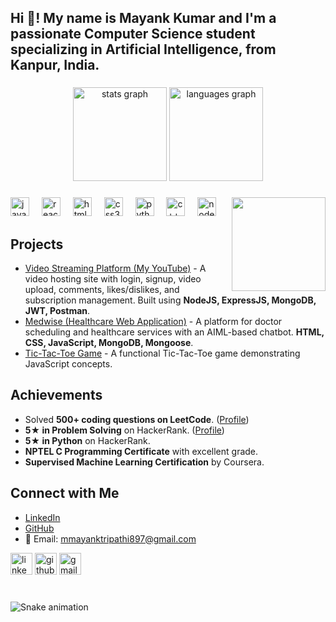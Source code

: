 <h2 align="left">Hi 👋! My name is Mayank Kumar and I'm a passionate Computer Science student specializing in Artificial Intelligence, from Kanpur, India.</h2>

###

<div align="center">
  <img src="https://github-readme-stats.vercel.app/api?username=mayank-kumar03&hide_title=false&hide_rank=false&show_icons=true&include_all_commits=true&count_private=true&disable_animations=false&theme=dracula&locale=en&hide_border=false" height="150" alt="stats graph"  />
  <img src="https://github-readme-stats.vercel.app/api/top-langs?username=mayank-kumar03&locale=en&hide_title=false&layout=compact&card_width=320&langs_count=5&theme=dracula&hide_border=false" height="150" alt="languages graph"  />
</div>

###

<img align="right" height="150" src="https://i.imgflip.com/65efzo.gif"  />

###

<div align="left">
  <img src="https://cdn.jsdelivr.net/gh/devicons/devicon/icons/javascript/javascript-original.svg" height="30" alt="javascript logo"  />
  <img width="12" />
  <img src="https://cdn.jsdelivr.net/gh/devicons/devicon/icons/react/react-original.svg" height="30" alt="react logo"  />
  <img width="12" />
  <img src="https://cdn.jsdelivr.net/gh/devicons/devicon/icons/html5/html5-original.svg" height="30" alt="html5 logo"  />
  <img width="12" />
  <img src="https://cdn.jsdelivr.net/gh/devicons/devicon/icons/css3/css3-original.svg" height="30" alt="css3 logo"  />
  <img width="12" />
  <img src="https://cdn.jsdelivr.net/gh/devicons/devicon/icons/python/python-original.svg" height="30" alt="python logo"  />
  <img width="12" />
  <img src="https://cdn.jsdelivr.net/gh/devicons/devicon/icons/cplusplus/cplusplus-original.svg" height="30" alt="c++ logo"  />
  <img width="12" />
  <img src="https://cdn.jsdelivr.net/gh/devicons/devicon/icons/nodejs/nodejs-original.svg" height="30" alt="nodejs logo"  />
</div>

###

## Projects

- [Video Streaming Platform (My YouTube)](https://github.com/mayank-kumar03) - A video hosting site with login, signup, video upload, comments, likes/dislikes, and subscription management. Built using **NodeJS, ExpressJS, MongoDB, JWT, Postman**.
- [Medwise (Healthcare Web Application)](https://mayank-kumar03.github.io/Medwise/) - A platform for doctor scheduling and healthcare services with an AIML-based chatbot. **HTML, CSS, JavaScript, MongoDB, Mongoose**.
- [Tic-Tac-Toe Game](https://mayank-kumar03.github.io/Tic-Tac-Toe-games/) - A functional Tic-Tac-Toe game demonstrating JavaScript concepts.

###

## Achievements

- Solved **500+ coding questions on LeetCode**. ([Profile](https://leetcode.com/u/user5662JS/))
- **5★ in Problem Solving** on HackerRank. ([Profile](https://www.hackerrank.com/profile/CSAI_1520102))
- **5★ in Python** on HackerRank.
- **NPTEL C Programming Certificate** with excellent grade.
- **Supervised Machine Learning Certification** by Coursera.

###

## Connect with Me

- [LinkedIn](http://www.linkedin.com/in/mayank-kumar-20ba2028a)
- [GitHub](https://github.com/mayank-kumar03)
- 📧 Email: [mmayanktripathi897@gmail.com](mailto:mmayanktripathi897@gmail.com)

<div align="left">
  <img src="https://img.shields.io/static/v1?message=LinkedIn&logo=linkedin&label=&color=0077B5&logoColor=white&labelColor=&style=for-the-badge" height="35" alt="linkedin logo"  />
  <img src="https://img.shields.io/static/v1?message=GitHub&logo=github&label=&color=000000&logoColor=white&labelColor=&style=for-the-badge" height="35" alt="github logo"  />
  <img src="https://img.shields.io/static/v1?message=Gmail&logo=gmail&label=&color=D14836&logoColor=white&labelColor=&style=for-the-badge" height="35" alt="gmail logo"  />
</div>

###

<br clear="both">

<img src="https://raw.githubusercontent.com/maurodesouza/maurodesouza/output/snake.svg" alt="Snake animation" />
